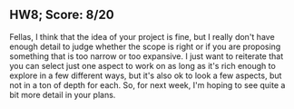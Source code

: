 ## HW8; Score: 8/20

Fellas, I think that the idea of your project is fine, but I really don't have enough detail to judge whether the scope is right or if you are proposing something that is too narrow or too expansive. I just want to reiterate that you can select just one aspect to work on as long as it's rich enough to explore in a few different ways, but it's also ok to look a few aspects, but not in a ton of depth for each. So, for next week, I'm hoping to see quite a bit more detail in your plans.
